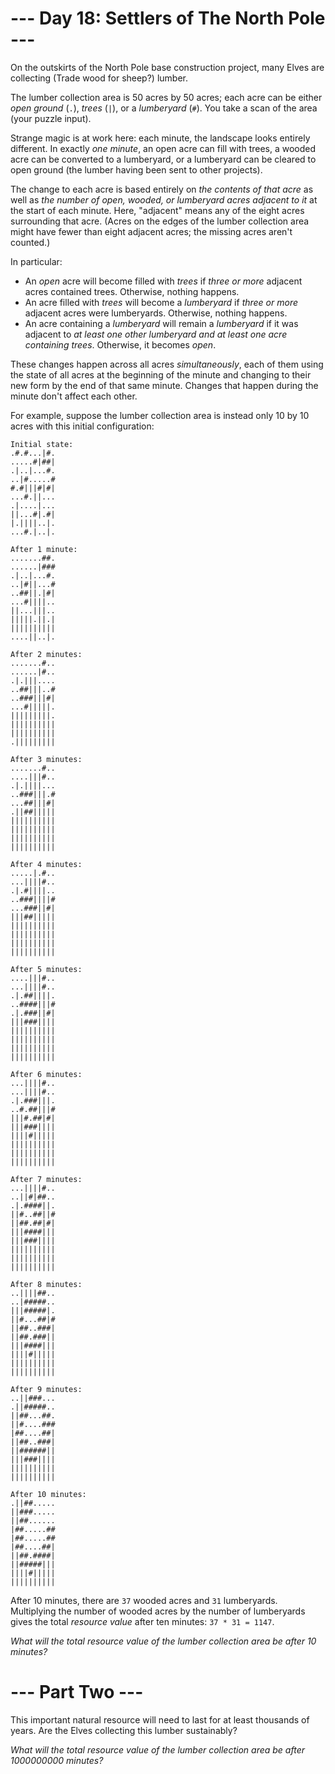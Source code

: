﻿# --- Day 18: Settlers of The North Pole ---

On the outskirts of the North Pole base construction project, many Elves are collecting (Trade wood for sheep?) lumber.

The lumber collection area is 50 acres by 50 acres; each acre can be either *open ground* (```.```), *trees* (```|```), or a *lumberyard* (```#```). You take a scan of the area (your puzzle input).

Strange magic is at work here: each minute, the landscape looks entirely different. In exactly *one minute*, an open acre can fill with trees, a wooded acre can be converted to a lumberyard, or a lumberyard can be cleared to open ground (the lumber having been sent to other projects).

The change to each acre is based entirely on *the contents of that acre* as well as *the number of open, wooded, or lumberyard acres adjacent to it* at the start of each minute. Here, "adjacent" means any of the eight acres surrounding that acre. (Acres on the edges of the lumber collection area might have fewer than eight adjacent acres; the missing acres aren't counted.)

In particular:


* An *open* acre will become filled with *trees* if *three or more* adjacent acres contained trees. Otherwise, nothing happens.
* An acre filled with *trees* will become a *lumberyard* if *three or more* adjacent acres were lumberyards. Otherwise, nothing happens.
* An acre containing a *lumberyard* will remain a *lumberyard* if it was adjacent to *at least one other lumberyard and at least one acre containing trees*. Otherwise, it becomes *open*.


These changes happen across all acres *simultaneously*, each of them using the state of all acres at the beginning of the minute and changing to their new form by the end of that same minute. Changes that happen during the minute don't affect each other.

For example, suppose the lumber collection area is instead only 10 by 10 acres with this initial configuration:


```
Initial state:
.#.#...|#.
.....#|##|
.|..|...#.
..|#.....#
#.#|||#|#|
...#.||...
.|....|...
||...#|.#|
|.||||..|.
...#.|..|.

After 1 minute:
.......##.
......|###
.|..|...#.
..|#||...#
..##||.|#|
...#||||..
||...|||..
|||||.||.|
||||||||||
....||..|.

After 2 minutes:
.......#..
......|#..
.|.|||....
..##|||..#
..###|||#|
...#|||||.
|||||||||.
||||||||||
||||||||||
.|||||||||

After 3 minutes:
.......#..
....|||#..
.|.||||...
..###|||.#
...##|||#|
.||##|||||
||||||||||
||||||||||
||||||||||
||||||||||

After 4 minutes:
.....|.#..
...||||#..
.|.#||||..
..###||||#
...###||#|
|||##|||||
||||||||||
||||||||||
||||||||||
||||||||||

After 5 minutes:
....|||#..
...||||#..
.|.##||||.
..####|||#
.|.###||#|
|||###||||
||||||||||
||||||||||
||||||||||
||||||||||

After 6 minutes:
...||||#..
...||||#..
.|.###|||.
..#.##|||#
|||#.##|#|
|||###||||
||||#|||||
||||||||||
||||||||||
||||||||||

After 7 minutes:
...||||#..
..||#|##..
.|.####||.
||#..##||#
||##.##|#|
|||####|||
|||###||||
||||||||||
||||||||||
||||||||||

After 8 minutes:
..||||##..
..|#####..
|||#####|.
||#...##|#
||##..###|
||##.###||
|||####|||
||||#|||||
||||||||||
||||||||||

After 9 minutes:
..||###...
.||#####..
||##...##.
||#....###
|##....##|
||##..###|
||######||
|||###||||
||||||||||
||||||||||

After 10 minutes:
.||##.....
||###.....
||##......
|##.....##
|##.....##
|##....##|
||##.####|
||#####|||
||||#|||||
||||||||||
```


After 10 minutes, there are ```37``` wooded acres and ```31``` lumberyards.  Multiplying the number of wooded acres by the number of lumberyards gives the total *resource value* after ten minutes: ```37 * 31 = 1147```.

*What will the total resource value of the lumber collection area be after 10 minutes?*

# --- Part Two ---

This important natural resource will need to last for at least thousands of years.  Are the Elves collecting this lumber sustainably?

*What will the total resource value of the lumber collection area be after 1000000000 minutes?*